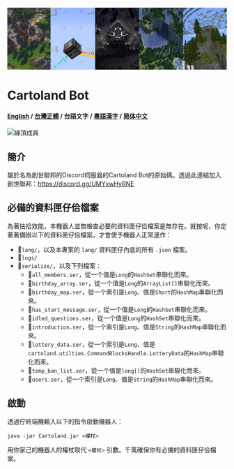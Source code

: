 ![Banner](Banner.jpg)

# Cartoland Bot
#### [English](https://github.com/AlexCai2019/Cartoland/blob/master/readme/README.md) / [台灣正體](https://github.com/AlexCai2019/Cartoland/blob/master/readme/README_tw.md) / 台語文字 / [粵語漢字](https://github.com/AlexCai2019/Cartoland/blob/master/readme/README_hk.md) / [简体中文](https://github.com/AlexCai2019/Cartoland/blob/master/readme/README_cn.md)

![線頂成員](https://discord.com/api/guilds/886936474723950603/widget.png)

## 簡介
屬於名為創世聯邦的Discord伺服器的Cartoland Bot的原始碼。透過此連結加入創世聯邦：https://discord.gg/UMYxwHyRNE

## 必備的資料匣仔佮檔案
為著抾拾效能，本機器人並無檢查必要的資料匣仔佮檔案是無存在。就按呢，你定著著備辦以下的資料匣仔佮檔案，才會使予機器人正常運作：
- 📁`lang/`，以及本專案的 `lang/` 資料匣仔內底的所有 `.json` 檔案。
- 📁`logs/`
- 📁`serialize/`，以及下列檔案：
  - 📄`all_members.ser`，從一个值是`Long`的`HashSet`串聯化而來。
  - 📄`birthday_array.ser`，從一个值是`Long`的`ArrayList[]`串聯化而來。
  - 📄`birthday_map.ser`，從一个索引是`Long`、值是`Short`的`HashMap`串聯化而來。
  - 📄`has_start_message.ser`，從一个值是`Long`的`HashSet`串聯化而來。
  - 📄`idled_questions.ser`，從一个值是`Long`的`HashSet`串聯化而來。
  - 📄`introduction.ser`，從一个索引是`Long`、值是`String`的`HashMap`串聯化而來。
  - 📄`lottery_data.ser`，從一个索引是`Long`、值是`cartoland.utilties.CommandBlocksHandle.LotteryData`的`HashMap`串聯化而來。
  - 📄`temp_ban_list.ser`，從一个值是`long[]`的`HashSet`串聯化而來。
  - 📄`users.ser`，從一个索引是`Long`、值是`String`的`HashMap`串聯化而來。

## 啟動
透過佇終端機輸入以下的指令啟動機器人：
```
java -jar Cartoland.jar <權杖>
```
用你家己的機器人的權杖取代 `<權杖>` 引數。千萬確保你有必備的資料匣仔佮檔案。